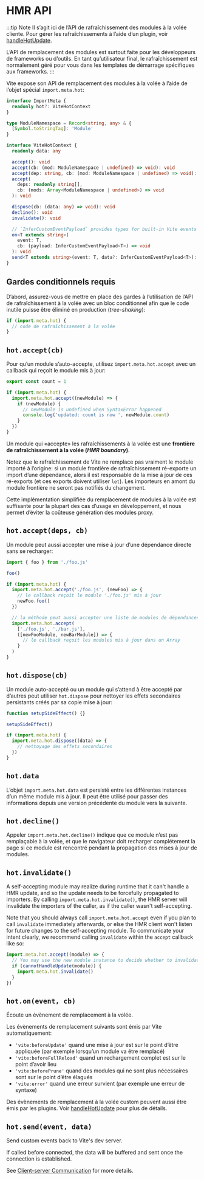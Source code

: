 # HMR API

:::tip Note
Il s’agit ici de l’API de rafraîchissement des modules à la volée cliente. Pour gérer les rafraîchissements à l’aide d’un plugin, voir [handleHotUpdate](./api-plugin#handlehotupdate).

L’API de remplacement des modules est surtout faite pour les développeurs de frameworks ou d’outils. En tant qu’utilisateur final, le rafraîchissement est normalement géré pour vous dans les templates de démarrage spécifiques aux frameworks.
:::

Vite expose son API de remplacement des modules à la volée à l’aide de l’objet spécial `import.meta.hot`:

```ts
interface ImportMeta {
  readonly hot?: ViteHotContext
}

type ModuleNamespace = Record<string, any> & {
  [Symbol.toStringTag]: 'Module'
}

interface ViteHotContext {
  readonly data: any

  accept(): void
  accept(cb: (mod: ModuleNamespace | undefined) => void): void
  accept(dep: string, cb: (mod: ModuleNamespace | undefined) => void): void
  accept(
    deps: readonly string[],
    cb: (mods: Array<ModuleNamespace | undefined>) => void
  ): void

  dispose(cb: (data: any) => void): void
  decline(): void
  invalidate(): void

  // `InferCustomEventPayload` provides types for built-in Vite events
  on<T extends string>(
    event: T,
    cb: (payload: InferCustomEventPayload<T>) => void
  ): void
  send<T extends string>(event: T, data?: InferCustomEventPayload<T>): void
}
```

## Gardes conditionnels requis

D’abord, assurez-vous de mettre en place des gardes à l’utilisation de l’API de rafraîchissement à la volée avec un bloc conditionnel afin que le code inutile puisse être éliminé en production (_tree-shaking_):

```js
if (import.meta.hot) {
  // code de rafraîchissement à la volée
}
```

## `hot.accept(cb)`

Pour qu’un module s’auto-accepte, utilisez `import.meta.hot.accept` avec un callback qui reçoit le module mis à jour:

```js
export const count = 1

if (import.meta.hot) {
  import.meta.hot.accept((newModule) => {
    if (newModule) {
      // newModule is undefined when SyntaxError happened
      console.log('updated: count is now ', newModule.count)
    }
  })
}
```

Un module qui «accepte» les rafraîchissements à la volée est une **frontière de rafraîchissement à la volée (_HMR boundary_)**.

Notez que le rafraîchissement de Vite ne remplace pas vraiment le module importé à l’origine: si un module frontière de rafraîchissement ré-exporte un import d’une dépendance, alors il est responsable de la mise à jour de ces ré-exports (et ces exports doivent utiliser `let`). Les importeurs en amont du module frontière ne seront pas notifiés du changement.

Cette implémentation simplifiée du remplacement de modules à la volée est suffisante pour la plupart des cas d’usage en développement, et nous permet d’éviter la coûteuse génération des modules proxy.

## `hot.accept(deps, cb)`

Un module peut aussi accepter une mise à jour d’une dépendance directe sans se recharger:

```js
import { foo } from './foo.js'

foo()

if (import.meta.hot) {
  import.meta.hot.accept('./foo.js', (newFoo) => {
    // le callback reçoit le module './foo.js' mis à jour
    newFoo.foo()
  })

  // la méthode peut aussi accepter une liste de modules de dépendances:
  import.meta.hot.accept(
    ['./foo.js', './bar.js'],
    ([newFooModule, newBarModule]) => {
      // le callback reçoit les modules mis à jour dans un Array
    }
  )
}
```

## `hot.dispose(cb)`

Un module auto-accepté ou un module qui s’attend à être accepté par d’autres peut utiliser `hot.dispose` pour nettoyer les effets secondaires persistants créés par sa copie mise à jour:

```js
function setupSideEffect() {}

setupSideEffect()

if (import.meta.hot) {
  import.meta.hot.dispose((data) => {
    // nettoyage des effets secondaires
  })
}
```

## `hot.data`

L’objet `import.meta.hot.data` est persisté entre les différentes instances d’un même module mis à jour. Il peut être utilisé pour passer des informations depuis une version précédente du module vers la suivante.

## `hot.decline()`

Appeler `import.meta.hot.decline()` indique que ce module n’est pas remplaçable à la volée, et que le navigateur doit recharger complétement la page si ce module est rencontré pendant la propagation des mises à jour de modules.

## `hot.invalidate()`

A self-accepting module may realize during runtime that it can't handle a HMR update, and so the update needs to be forcefully propagated to importers. By calling `import.meta.hot.invalidate()`, the HMR server will invalidate the importers of the caller, as if the caller wasn't self-accepting.

Note that you should always call `import.meta.hot.accept` even if you plan to call `invalidate` immediately afterwards, or else the HMR client won't listen for future changes to the self-accepting module. To communicate your intent clearly, we recommend calling `invalidate` within the `accept` callback like so:

```js
import.meta.hot.accept((module) => {
  // You may use the new module instance to decide whether to invalidate.
  if (cannotHandleUpdate(module)) {
    import.meta.hot.invalidate()
  }
})
```

## `hot.on(event, cb)`

Écoute un évènement de remplacement à la volée.

Les évènements de remplacement suivants sont émis par Vite automatiquement:

- `'vite:beforeUpdate'` quand une mise à jour est sur le point d’être appliquée (par exemple lorsqu’un module va être remplacé)
- `'vite:beforeFullReload'` quand un rechargement complet est sur le point d’avoir lieu
- `'vite:beforePrune'` quand des modules qui ne sont plus nécessaires sont sur le point d’être élagués
- `'vite:error'` quand une erreur survient (par exemple une erreur de syntaxe)

Des évènements de remplacement à la volée custom peuvent aussi être émis par les plugins. Voir [handleHotUpdate](./api-plugin#handlehotupdate) pour plus de détails.

## `hot.send(event, data)`

Send custom events back to Vite's dev server.

If called before connected, the data will be buffered and sent once the connection is established.

See [Client-server Communication](/guide/api-plugin.html#client-server-communication) for more details.
